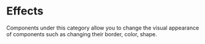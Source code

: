 # Effects

Components under this category allow you to change the visual appearance of components such as changing their border, color, shape.

